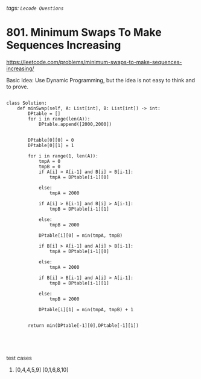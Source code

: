 ###### tags: `Lecode Questions`

# 801. Minimum Swaps To Make Sequences Increasing

https://leetcode.com/problems/minimum-swaps-to-make-sequences-increasing/

Basic Idea: Use Dynamic Programming, but the idea is not easy to think and to prove.


```python=

class Solution:
    def minSwap(self, A: List[int], B: List[int]) -> int:
        DPtable = []
        for i in range(len(A)):
            DPtable.append([2000,2000])
           
            
        DPtable[0][0] = 0
        DPtable[0][1] = 1
        
        for i in range(1, len(A)):
            tmpA = 0
            tmpB = 0
            if A[i] > A[i-1] and B[i] > B[i-1]:
                tmpA = DPtable[i-1][0]
            
            else:
                tmpA = 2000
                
            if A[i] > B[i-1] and B[i] > A[i-1]:
                tmpB = DPtable[i-1][1]
                
            else:
                tmpB = 2000
                
            DPtable[i][0] = min(tmpA, tmpB)
            
            if B[i] > A[i-1] and A[i] > B[i-1]:
                tmpA = DPtable[i-1][0]
            
            else:
                tmpA = 2000
                
            if B[i] > B[i-1] and A[i] > A[i-1]:
                tmpB = DPtable[i-1][1]
                
            else:
                tmpB = 2000
            
            DPtable[i][1] = min(tmpA, tmpB) + 1
            
            
        return min(DPtable[-1][0],DPtable[-1][1])
            
            
        


```

test cases
1. [0,4,4,5,9]  [0,1,6,8,10]

